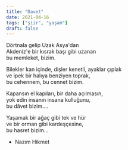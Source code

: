 ```yaml
---
title: "Davet"
date: 2021-04-16
tags: ["şiir", "yaşam"]
draft: false
---
```


Dörtnala gelip Uzak Asya'dan  
Akdeniz'e bir kısrak başı gibi uzanan  
		bu memleket, bizim.

Bilekler kan içinde, dişler kenetli, ayaklar çıplak  
ve ipek bir halıya benziyen toprak,  
		bu cehennem, bu cennet bizim.

Kapansın el kapıları, bir daha açılmasın,  
yok edin insanın insana kulluğunu,  
		bu dâvet bizim....

Yaşamak bir ağaç gibi tek ve hür  
ve bir orman gibi kardeşçesine,  
		bu hasret bizim...

- Nazım Hikmet
